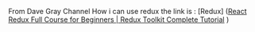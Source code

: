 From Dave Gray Channel How i can use redux the link is :
[Redux] ([React Redux Full Course for Beginners | Redux Toolkit Complete Tutorial](https://www.youtube.com/watch?v=NqzdVN2tyvQ&list=PL0Zuz27SZ-6M1J5I1w2-uZx36Qp6qhjKo&index=9)
)